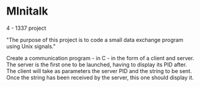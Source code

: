# MInitalk
4 - 1337 project

"The purpose of this project is to code a small data exchange program using Unix signals."

Create a communication program - in C - in the form of a client and server. The server is the first one to be launched, having to display its PID after.
The client will take as parameters the server PID and the string to be sent. Once the string has been received by the server,
this one should display it.

